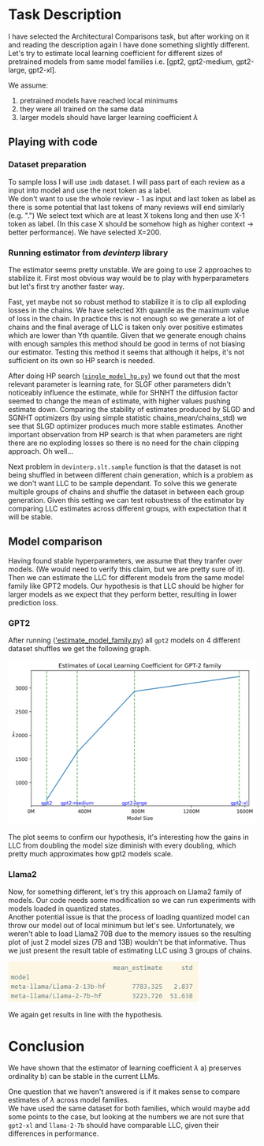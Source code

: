 # Task Description
I have selected the Architectural Comparisons task, but after working on it and reading the description again I have done something slightly different.
Let's try to estimate local learning coefficient for different sizes of pretrained models from same model families i.e. [gpt2, gpt2-medium, gpt2-large, gpt2-xl].

We assume:
1) pretrained models have reached local minimums
2) they were all trained on the same data
3) larger models should have larger learning coefficient $\lambda$


## Playing with code

### Dataset preparation
To sample loss I will use `imdb` dataset. I will pass part of each review as a input into model and use the next token as a label.  
We don't want to use the whole review - 1 as input and last token as label as there is some potential that last tokens of many reviews will end similarly (e.g. ".") 
We select text which are at least X tokens long and then  use X-1 token as label.  (In this case X should be somehow high as higher context -> better performance). We have selected X=200.

### Running estimator from _devinterp_ library

The estimator seems pretty unstable. We are going to use 2 approaches to stabilize it. First most obvious way would be to play with hyperparameters but let's first try another faster way.

Fast, yet maybe not so robust method to stabilize it is to clip all exploding losses in the chains. We have selected Xth quantile as the maximum value of loss in the chain. In practice this is not enough so we generate a lot of chains and the final average of LLC is taken only over positive estimates which are lower than Yth quantile. Given that we generate enough chains with enough samples this method should be good in terms of not biasing our estimator.
Testing this method it seems that although it helps, it's not sufficient on its own so HP search is needed.

After doing HP search ([`single_model_hp.py`](../single_model_hp.py)) we found out that the most relevant parameter is learning rate, for SLGF other parameters didn't noticeably influence the estimate, while for SHNHT the diffusion factor seemed to change the mean of estimate, with higher values pushing estimate down.
Comparing the stability of estimates produced by SLGD and SGNHT optimizers (by using simple statistic chains_mean/chains_std) we see that SLGD optimizer produces much more stable estimates. Another important observation from HP search is that when parameters are right there are no exploding losses so there is no need for the chain clipping approach. Oh well...

Next problem in `devinterp.slt.sample` function is that the dataset is not being shuffled in between different chain generation, which is a problem as we don't want LLC to be sample dependant. To solve this we generate multiple groups of chains and shuffle the dataset in between each group generation.
Given this setting we can test robustness of the estimator by comparing LLC estimates across different groups, with expectation that it will be stable.

## Model comparison


Having found stable hyperparameters, we assume that they tranfer over models. (We would need to verify this claim, but we are pretty sure of it).
Then we can estimate the LLC for different models from the same model family like GPT2 models. Our hypothesis is that LLC should be higher for larger models as we expect that they perform better, resulting in lower prediction loss.

### GPT2
After running (['estimate_model_family.py](../estimate_model_family.py)) all `gpt2` models on 4 different dataset shuffles we get the following graph.

![|200](results_gpt2_llc.png)

The plot seems to confirm our hypothesis, it's interesting how the gains in LLC from doubling the model size diminish with every doubling, which pretty much approximates how gpt2 models scale.

### Llama2
Now, for something different, let's try this approach on Llama2 family of models.
Our code needs some modification so we can run experiments with models loaded in quantized states.  
Another potential issue is that the process of loading quantized model can throw our model out of local minimum but let's see.
Unfortunately, we weren't able to load Llama2 70B due to the memory issues so the resulting plot of just 2 model sizes (7B and 13B) wouldn't be that informative. 
Thus we just present the result table of estimating LLC using 3 groups of chains.

![|200](results_llama_table.png)

We again get results in line with the hypothesis.

# Conclusion
We have shown that the estimator of learning coefficient $\lambda$ a) preserves ordinality b) can be stable in the current LLMs.

One question that we haven't answered is if it makes sense to compare estimates of $\lambda$ across model families.  
We have used the same dataset for both families, which would maybe add some points to the case, but looking at the numbers we are not sure that `gpt2-xl` and `llama-2-7b` should have comparable LLC, given their differences in performance.